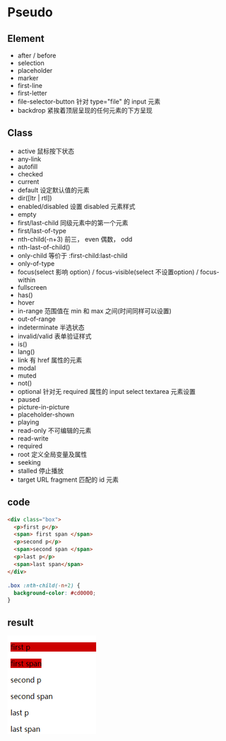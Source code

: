# Pseudo

## Element

- after / before
- selection
- placeholder
- marker
- first-line
- first-letter
- file-selector-button 针对 type="file" 的 input 元素
- backdrop 紧挨着顶层呈现的任何元素的下方呈现

## Class

- active 鼠标按下状态
- any-link
- autofill
- checked
- current
- default 设定默认值的元素
- dir([ltr | rtl])
- enabled/disabled  设置 disabled 元素样式
- empty
- first/last-child 同级元素中的第一个元素
- first/last-of-type
- nth-child(-n+3) 前三， even 偶数， odd
- nth-last-of-child()
- only-child 等价于 :first-child:last-child
- only-of-type
- focus(select 影响 option) / focus-visible(select 不设置option) / focus-within
- fullscreen
- has()
- hover
- in-range 范围值在 min 和 max 之间(时间同样可以设置)
- out-of-range
- indeterminate 半选状态
- invalid/valid 表单验证样式
- is()
- lang()
- link 有 href 属性的元素
- modal
- muted
- not()
- optional 针对无 required 属性的 input select textarea 元素设置
- paused
- picture-in-picture
- placeholder-shown
- playing
- read-only 不可编辑的元素
- read-write
- required
- root 定义全局变量及属性
- seeking
- stalled 停止播放
- target URL fragment 匹配的 id 元素

## code

```html
<div class="box">
  <p>first p</p>
  <span> first span </span>
  <p>second p</p>
  <span>second span </span>
  <p>last p</p>
  <span>last span</span>
</div>
```

```css
.box :nth-child(-n+2) {
  background-color: #cd0000;
}
```

## result

![pseudo-class-result](./pseudo-class-result.png)
